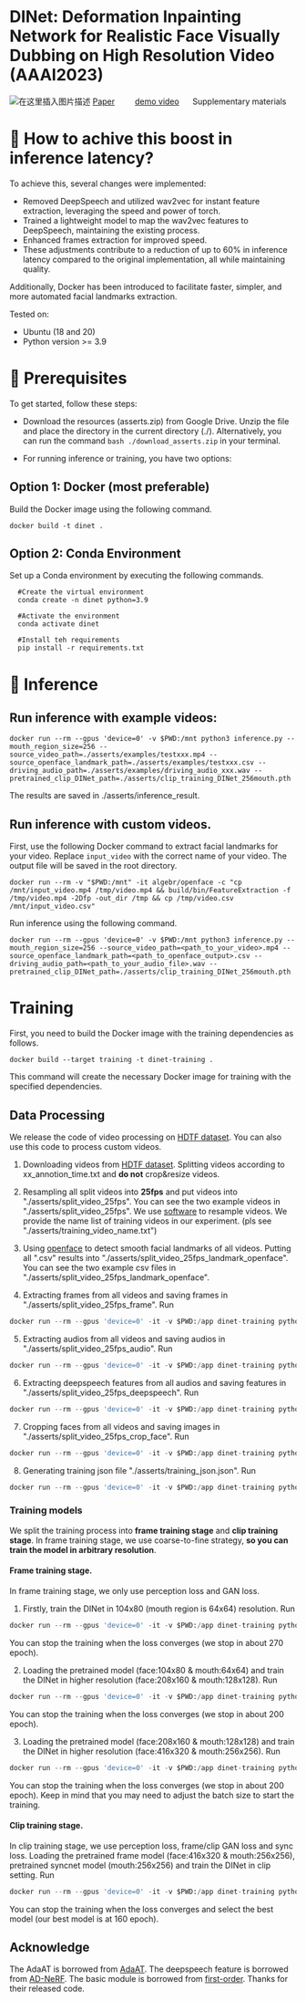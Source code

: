 # DINet: Deformation Inpainting Network for Realistic Face Visually Dubbing on High Resolution Video (AAAI2023)
![在这里插入图片描述](https://img-blog.csdnimg.cn/178c6b3ec0074af7a2dcc9ef26450e75.png)
[Paper](https://fuxivirtualhuman.github.io/pdf/AAAI2023_FaceDubbing.pdf) &nbsp;&nbsp;&nbsp;&nbsp;&nbsp;&nbsp;&nbsp;     [demo video](https://www.youtube.com/watch?v=UU344T-9h7M&t=6s)  &nbsp;&nbsp;&nbsp;&nbsp; Supplementary materials


# 🤔 How to achive this boost in inference latency?

To achieve this, several changes were implemented:
- Removed DeepSpeech and utilized wav2vec for instant feature extraction, leveraging the speed and power of torch.
- Trained a lightweight model to map the wav2vec features to DeepSpeech, maintaining the existing process.
- Enhanced frames extraction for improved speed.
- These adjustments contribute to a reduction of up to 60% in inference latency compared to the original implementation, all while maintaining quality.

Additionally, Docker has been introduced to facilitate faster, simpler, and more automated facial landmarks extraction.

Tested on:
- Ubuntu (18 and 20)
- Python version >= 3.9

# 📖 Prerequisites
To get started, follow these steps:

- Download the resources (asserts.zip) from Google Drive. Unzip the file and place the directory in the current directory (./). Alternatively, you can run the command `bash ./download_asserts.zip` in your terminal.

- For running inference or training, you have two options:

## Option 1: Docker (most preferable)

Build the Docker image using the following command.
  
  ```
  docker build -t dinet . 
```


## Option 2: Conda Environment

Set up a Conda environment by executing the following commands.

```
  #Create the virtual environment 
  conda create -n dinet python=3.9

  #Activate the environment
  conda activate dinet

  #Install teh requirements 
  pip install -r requirements.txt
```


# 🚀 Inference

## Run inference with example videos: 

  ```
docker run --rm --gpus 'device=0' -v $PWD:/mnt python3 inference.py --mouth_region_size=256 --source_video_path=./asserts/examples/testxxx.mp4 --source_openface_landmark_path=./asserts/examples/testxxx.csv --driving_audio_path=./asserts/examples/driving_audio_xxx.wav --pretrained_clip_DINet_path=./asserts/clip_training_DINet_256mouth.pth  
```

The results are saved in ./asserts/inference_result.

## Run inference with custom videos. 
First, use the following Docker command to extract facial landmarks for your video. Replace `input_video` with the correct name of your video. The output file will be saved in the root directory.

  ```
  docker run --rm -v "$PWD:/mnt" -it algebr/openface -c "cp /mnt/input_video.mp4 /tmp/video.mp4 && build/bin/FeatureExtraction -f /tmp/video.mp4 -2Dfp -out_dir /tmp && cp /tmp/video.csv /mnt/input_video.csv" 
```

Run inference using the following command.

```
docker run --rm --gpus 'device=0' -v $PWD:/mnt python3 inference.py --mouth_region_size=256 --source_video_path=<path_to_your_video>.mp4 --source_openface_landmark_path=<path_to_openface_output>.csv --driving_audio_path=<path_to_your_audio_file>.wav --pretrained_clip_DINet_path=./asserts/clip_training_DINet_256mouth.pth  
```

# Training
First, you need to build the Docker image with the training dependencies as follows.

  ```
  docker build --target training -t dinet-training . 
```
This command will create the necessary Docker image for training with the specified dependencies.

## Data Processing
We release the code of video processing on [HDTF dataset](https://github.com/MRzzm/HDTF). You can also use this code to process custom videos.

 1. Downloading videos from [HDTF dataset](https://github.com/MRzzm/HDTF). Splitting videos according to xx_annotion_time.txt and **do not** crop&resize videos.
 2. Resampling all split videos into **25fps** and put videos into "./asserts/split_video_25fps". You can see the two example videos in "./asserts/split_video_25fps". We use [software](http://www.pcfreetime.com/formatfactory/cn/index.html) to resample videos. We provide the name list of training videos in  our experiment. (pls see "./asserts/training_video_name.txt")
 3. Using [openface](https://github.com/TadasBaltrusaitis/OpenFace) to detect smooth facial landmarks of all videos. Putting all ".csv" results into "./asserts/split_video_25fps_landmark_openface". You can see the two example csv files in "./asserts/split_video_25fps_landmark_openface".

 4. Extracting frames from all videos and saving frames in "./asserts/split_video_25fps_frame". Run 
```python 
docker run --rm --gpus 'device=0' -it -v $PWD:/app dinet-training python3 data_processing.py --extract_video_frame --source_video_dir <PATH_TO_DATASET>
```
 5. Extracting audios from all videos and saving audios in "./asserts/split_video_25fps_audio". Run 
 ```python 
docker run --rm --gpus 'device=0' -it -v $PWD:/app dinet-training python3 data_processing.py --extract_audio --source_video_dir <PATH_TO_DATASET>
```
 6. Extracting deepspeech features from all audios and saving features in "./asserts/split_video_25fps_deepspeech". Run 
  ```python 
docker run --rm --gpus 'device=0' -it -v $PWD:/app dinet-training python3 data_processing.py --extract_deep_speech
```
 7.  Cropping faces from all videos and saving images in "./asserts/split_video_25fps_crop_face". Run
   ```python 
docker run --rm --gpus 'device=0' -it -v $PWD:/app dinet-training python3 data_processing.py --crop_face
```
 8. Generating training json file "./asserts/training_json.json". Run
   ```python 
docker run --rm --gpus 'device=0' -it -v $PWD:/app dinet-training python3 data_processing.py --generate_training_json
```

### Training models
We split the training process into **frame training stage** and **clip training stage**. In frame training stage, we use coarse-to-fine strategy, **so you can train the model in arbitrary resolution**.

#### Frame training stage.
In frame training stage, we only use perception loss and GAN loss.

 1. Firstly, train the DINet in 104x80 (mouth region is 64x64) resolution. Run 
   ```python 
docker run --rm --gpus 'device=0' -it -v $PWD:/app dinet-training python3 train_DINet_frame.py --augment_num=32 --mouth_region_size=64 --batch_size=24 --result_path=./asserts/training_model_weight/frame_training_64
```
You can stop the training when the loss converges (we stop in about 270 epoch).

 2. Loading the pretrained model (face:104x80 & mouth:64x64) and train the DINet in higher resolution (face:208x160 & mouth:128x128). Run
   ```python 
docker run --rm --gpus 'device=0' -it -v $PWD:/app dinet-training python3 train_DINet_frame.py --augment_num=100 --mouth_region_size=128 --batch_size=80 --coarse2fine --coarse_model_path=./asserts/training_model_weight/frame_training_64/xxxxxx.pth --result_path=./asserts/training_model_weight/frame_training_128
```
You can stop the training when the loss converges (we stop in about 200 epoch).

 3. Loading the pretrained model (face:208x160 & mouth:128x128) and train the DINet in higher resolution (face:416x320 & mouth:256x256). Run
   ```python 
docker run --rm --gpus 'device=0' -it -v $PWD:/app dinet-training python3 train_DINet_frame.py --augment_num=20 --mouth_region_size=256 --batch_size=12 --coarse2fine --coarse_model_path=./asserts/training_model_weight/frame_training_128/xxxxxx.pth --result_path=./asserts/training_model_weight/frame_training_256
```
You can stop the training when the loss converges (we stop in about 200 epoch). Keep in mind that you may need to adjust the batch size to start the training. 

#### Clip training stage.
In clip training stage, we use perception loss, frame/clip GAN loss and sync loss. Loading the pretrained frame model (face:416x320 & mouth:256x256), pretrained syncnet model (mouth:256x256) and train the DINet in clip setting. Run
   ```python 
docker run --rm --gpus 'device=0' -it -v $PWD:/app dinet-training python3 train_DINet_clip.py --augment_num=3 --mouth_region_size=256 --batch_size=3 --pretrained_syncnet_path=./asserts/syncnet_256mouth.pth --pretrained_frame_DINet_path=./asserts/training_model_weight/frame_training_256/xxxxxx.pth --result_path=./asserts/training_model_weight/clip_training_256
```
You can stop the training when the loss converges and select the best model (our best model is at 160 epoch).

## Acknowledge
The AdaAT is borrowed from [AdaAT](https://github.com/MRzzm/AdaAT). The deepspeech feature is borrowed from [AD-NeRF](https://github.com/YudongGuo/AD-NeRF). The basic module is borrowed from [first-order](https://github.com/AliaksandrSiarohin/first-order-model). Thanks for their released code.
